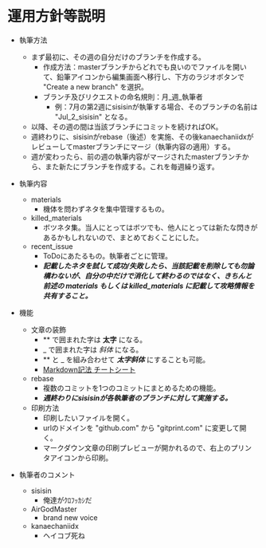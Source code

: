 # 運用方針等説明

- 執筆方法
  - まず最初に、その週の自分だけのブランチを作成する。
    - 作成方法：masterブランチからどれでも良いのでファイルを開いて、鉛筆アイコンから編集画面へ移行し、下方のラジオボタンで "Create a new branch" を選択。
    - ブランチ及びリクエストの命名規則：月\_週\_執筆者
      - 例：7月の第2週にsisisinが執筆する場合、そのブランチの名前は "Jul_2_sisisin" となる。
  - 以降、その週の間は当該ブランチにコミットを続ければOK。
  - 週終わりに、sisisinがrebase（後述）を実施、その後kanaechaniidxがレビューしてmasterブランチにマージ（執筆内容の適用）する。
  - 週が変わったら、前の週の執筆内容がマージされたmasterブランチから、また新たにブランチを作成する。これを毎週繰り返す。

- 執筆内容
  - materials
    - 機体を問わずネタを集中管理するもの。
  - killed_materials
    - ボツネタ集。当人にとってはボツでも、他人にとっては新たな閃きがあるかもしれないので、まとめておくことにした。
  - recent\_issue
    - ToDoにあたるもの。執筆者ごとに管理。
    - **_記載したネタを試して成功/失敗したら、当該記載を削除しても勿論構わないが、自分の中だけで消化して終わるのではなく、きちんと前述の materials もしくは killed_materials に記載して攻略情報を共有すること。_**

- 機能
  - 文章の装飾
    - \*\* で囲まれた字は **太字** になる。
    - \_ で囲まれた字は _斜体_ になる。
    - \*\* と \_ を組み合わせて **_太字斜体_** にすることも可能。
    - [Markdown記法 チートシート](http://qiita.com/Qiita/items/c686397e4a0f4f11683d)
  - rebase
    - 複数のコミットを1つのコミットにまとめるための機能。
    - **_週終わりにsisisinが各執筆者のブランチに対して実施する。_**
  - 印刷方法
    - 印刷したいファイルを開く。
    - urlのドメインを "github.com" から "gitprint.com" に変更して開く。
    - マークダウン文章の印刷プレビューが開かれるので、右上のプリンタアイコンから印刷。
 
- 執筆者のコメント
  - sisisin
    - 俺達がｸﾛﾌｯｶｼだ
  - AirGodMaster
    - brand new voice
  - kanaechaniidx
    - ヘイコブ死ね

